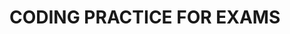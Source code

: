    <h1> CODING PRACTICE FOR EXAMS</h1>            
    <ul>
    <p><ol><a href=""></a></ol></p>
        <p><ol><a href=""></a></ol></p>
            <p><ol><a href=""></a></ol></p>
                <p><ol><a href=""></a></ol></p>
                    <p><ol><a href=""></a></ol></p>
                        <p><ol><a href=""></a></ol></p>
        <p><ol><a href=""></a></ol></p>
        <p><ol><a href=""></a></ol></p>
            <p><ol><a href=""></a></ol></p>
                <p><ol><a href=""></a></ol></p>
                    <p><ol><a href=""></a></ol></p>
                        <p><ol><a href=""></a></ol></p>
                          <p><ol><a href=""></a></ol></p>
        <p><ol><a href=""></a></ol></p>
            <p><ol><a href=""></a></ol></p>
                <p><ol><a href=""></a></ol></p>
                    <p><ol><a href=""></a></ol></p>
                        <p><ol><a href=""></a></ol></p>
     </ul>
